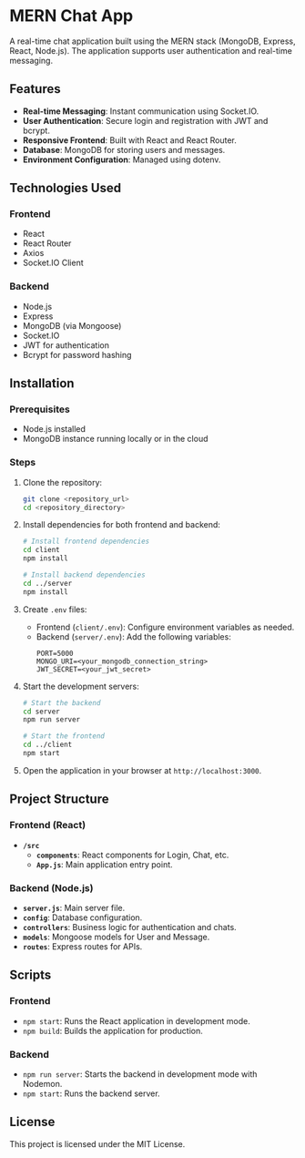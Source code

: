 
# MERN Chat App

A real-time chat application built using the MERN stack (MongoDB, Express, React, Node.js). The application supports user authentication and real-time messaging.

## Features

- **Real-time Messaging**: Instant communication using Socket.IO.
- **User Authentication**: Secure login and registration with JWT and bcrypt.
- **Responsive Frontend**: Built with React and React Router.
- **Database**: MongoDB for storing users and messages.
- **Environment Configuration**: Managed using dotenv.

## Technologies Used

### Frontend
- React
- React Router
- Axios
- Socket.IO Client

### Backend
- Node.js
- Express
- MongoDB (via Mongoose)
- Socket.IO
- JWT for authentication
- Bcrypt for password hashing

## Installation

### Prerequisites
- Node.js installed
- MongoDB instance running locally or in the cloud

### Steps
1. Clone the repository:
   ```bash
   git clone <repository_url>
   cd <repository_directory>
   ```

2. Install dependencies for both frontend and backend:
   ```bash
   # Install frontend dependencies
   cd client
   npm install

   # Install backend dependencies
   cd ../server
   npm install
   ```

3. Create `.env` files:
   - Frontend (`client/.env`): Configure environment variables as needed.
   - Backend (`server/.env`): Add the following variables:
     ```env
     PORT=5000
     MONGO_URI=<your_mongodb_connection_string>
     JWT_SECRET=<your_jwt_secret>
     ```

4. Start the development servers:
   ```bash
   # Start the backend
   cd server
   npm run server

   # Start the frontend
   cd ../client
   npm start
   ```

5. Open the application in your browser at `http://localhost:3000`.

## Project Structure

### Frontend (React)
- **`/src`**
  - **`components`**: React components for Login, Chat, etc.
  - **`App.js`**: Main application entry point.

### Backend (Node.js)
- **`server.js`**: Main server file.
- **`config`**: Database configuration.
- **`controllers`**: Business logic for authentication and chats.
- **`models`**: Mongoose models for User and Message.
- **`routes`**: Express routes for APIs.

## Scripts

### Frontend
- `npm start`: Runs the React application in development mode.
- `npm build`: Builds the application for production.

### Backend
- `npm run server`: Starts the backend in development mode with Nodemon.
- `npm start`: Runs the backend server.

## License

This project is licensed under the MIT License.
